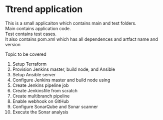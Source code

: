 # Ttrend application

This is a small applicaiton which contains main and test folders.  
Main contains application code.  
Test contains test cases.  
It also contains pom.xml which has all dependences and artfact name and version

Topic to be covered
1. Setup Terraform
2. Provision Jenkins master, build node, and Ansible
3. Setup Ansible server
4. Configure Jenkins master and build node using
5. Create Jenkins pipeline job
6. Create Jenkinsfile from scratch
7. Create multibranch pipeline
8. Enable webhook on GitHub
9. Configure SonarQube and Sonar scanner
10. Execute the Sonar analysis
